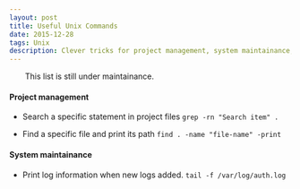 ```yaml
---
layout: post
title: Useful Unix Commands
date: 2015-12-28 
tags: Unix
description: Clever tricks for project management, system maintainance, team works and so on. I see these as my <i>Swiss Knife</i>
---
```


&emsp;&emsp;This list is still under maintainance. 

#### Project management

* Search a specific statement in project files
`grep -rn "Search item" . `  

* Find a specific file and print its path
`find . -name "file-name" -print` 

#### System maintainance

* Print log information when new logs added.
`tail -f /var/log/auth.log `
